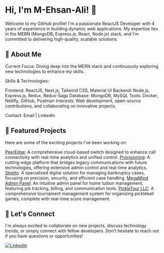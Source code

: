 <h1>Hi, I'm M-Ehsan-Ali! 👋</h1>

Welcome to my GitHub profile! I'm a passionate ReactJS Developer with 4 years of experience in building dynamic web applications. My expertise lies in the MERN (MongoDB, Express.js, React, Node.js) stack, and I'm committed to delivering high-quality, scalable solutions.

<h2>🚀 About Me</h2>
Current Focus: Diving deep into the MERN stack and continuously exploring new technologies to enhance my skills.

Skills & Technologies:

Frontend: ReactJS, Next.js, Tailwind CSS, Material UI
Backend: Node.js, Express.js, Redux, Redux-Saga
Database: MongoDB, MySQL
Tools: Docker, Netlify, GitHub, Postman
Interests: Web development, open-source contributions, and collaborating on innovative projects.

Contact: Email | LinkedIn

<h2>🌟 Featured Projects</h2>
Here are some of the exciting projects I’ve been working on:

<a href="https://hcc-dev.peeredge.com/auth/login" target="_blank">PeerEdge</a>: A comprehensive cloud-based switch designed to enhance call connectivity with real-time analytics and unified control.
<a href="https://prov-dev.peeredge.com/" target="_blank">Provisioning</a>: A cutting-edge platform that bridges legacy communications with future technologies, offering extensive admin control and real-time analytics.
<a href="https://www.stretto.com/" target="_blank">Stretto</a>: A specialized digital solution for managing bankruptcy cases, focusing on precision, security, and efficient case handling.
<a href="https://megamind-admin.netlify.app/" target="blank">MegaMind Admin Panel</a>: An intuitive admin panel for home tuition management, featuring job tracking, billing, and communication tools.
<a href="https://www.pickletour.com/" target="_blank">PickleTour LLC</a>: A comprehensive tournament management system for organizing pickleball games, complete with real-time score management.

<h2>🤝 Let's Connect</h2>
I'm always excited to collaborate on new projects, discuss technology trends, or simply connect with fellow developers. Don’t hesitate to reach out if you have questions or opportunities!


<a href="https://www.linkedin.com/in/ehsan-ali-135291120/" target="_blank"><img src="https://img.shields.io/badge/LinkedIn-Connect-blue?logo=linkedin&style=flat" alt="LinkedIn"></a>
